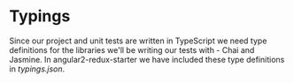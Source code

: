 # Typings
Since our project and unit tests are written in TypeScript we need type definitions for the libraries we'll be writing our tests with - Chai and Jasmine. In angular2-redux-starter we have included these type definitions in *typings.json*.
